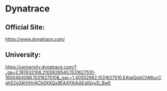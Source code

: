 # Dynatrace


## Official Site: 

https://www.dynatrace.com/

## University:

https://university.dynatrace.com/?_ga=2.197632108.2100639540.1531627510-1600464068.1531627510&_gac=1.40552982.1531627510.EAIaIQobChMIucCgh52g3AIVHrjACh0XKQx8EAAYAiAAEgIQyvD_BwE





